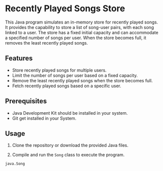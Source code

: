 # Recently Played Songs Store

This Java program simulates an in-memory store for recently played songs. It provides the capability to store a list of song-user pairs, with each song linked to a user. The store has a fixed initial capacity and can accommodate a specified number of songs per user. When the store becomes full, it removes the least recently played songs.

## Features

- Store recently played songs for multiple users.
- Limit the number of songs per user based on a fixed capacity.
- Remove the least recently played songs when the store becomes full.
- Fetch recently played songs based on a specific user.

## **Prerequisites**

- Java Development Kit should be installed in your system.
- Git get installed in your System.

## Usage

1. Clone the repository or download the provided Java files.


2. Compile and run the `Song` class to execute the program.

```sh
java.Song

